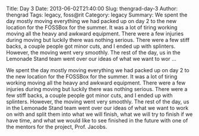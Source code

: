 Title: Day 3
Date: 2013-06-02T21:40:00
Slug: thengrad-day-3
Author: thengrad
Tags: legacy, foss@rit
Category: legacy
Summary: We spent the day mostly moving everything we had packed up on day 2 to the new location for the FOSSBox for the summer. It was a lot of tiring working moving all the heavy and awkward equipment. There were a few injuries during moving but luckily there was nothing serious. There were a few stiff backs, a couple people got minor cuts, and I ended up with splinters. However, the moving went very smoothly. The rest of the day, us in the Lemonade Stand team went over our ideas of what we want to wor ... 

We spent the day mostly moving everything we had packed up on day 2 to the new
location for the FOSSBox for the summer. It was a lot of tiring working moving
all the heavy and awkward equipment. There were a few injuries during moving
but luckily there was nothing serious. There were a few stiff backs, a couple
people got minor cuts, and I ended up with splinters. However, the moving went
very smoothly. The rest of the day, us in the Lemonade Stand team went over
our ideas of what we want to work on with and split them into what we will
finish, what we will try to finish if we have time, and what we would like to
see finished in the future with one of the mentors for the project, Prof.
Jacobs.

